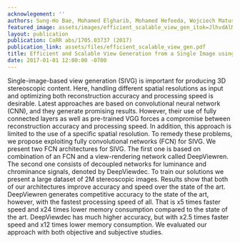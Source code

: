 ```yaml
---
acknowlegement: ''
authors: Sung-Ho Bae, Mohamed Elgharib, Mohamed Hefeeda, Wojciech Matusik
featured_image: assets/images/efficient_scalable_view_gen_itok=JlhvdAlM.png
layout: publication
publication: CoRR abs/1705.03737 (2017)
publication_link: assets/files/efficient_scalable_view_gen.pdf
title: Efficient and Scalable View Generation from a Single Image using Fully Convolutional Networks
date: 2017-01-01 12:00:00 -0700
---
```


Single-image-based view generation (SIVG) is important for producing 3D stereoscopic content. Here, handling different spatial resolutions as input and optimizing both reconstruction accuracy and processing speed is desirable. Latest approaches are based on convolutional neural network (CNN), and they generate promising results. However, their use of fully connected layers as well as pre-trained VGG forces a compromise between reconstruction accuracy and processing speed. In addition, this approach is limited to the use of a specific spatial resolution. To remedy these problems, we propose exploiting fully convolutional networks (FCN) for SIVG. We present two FCN architectures for SIVG. The first one is based on combination of an FCN and a view-rendering network called DeepViewren. The second one consists of decoupled networks for luminance and chrominance signals, denoted by DeepViewdec. To train our solutions we present a large dataset of 2M stereoscopic images. Results show that both of our architectures improve accuracy and speed over the state of the art. DeepViewren generates competitive accuracy to the state of the art, however, with the fastest processing speed of all. That is x5 times faster speed and x24 times lower memory consumption compared to the state of the art. DeepViewdec has much higher accuracy, but with x2.5 times faster speed and x12 times lower memory consumption. We evaluated our approach with both objective and subjective studies.